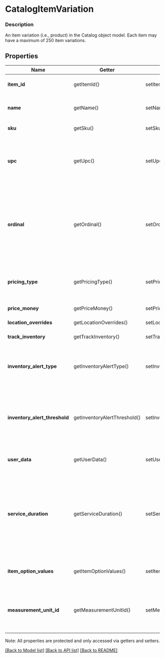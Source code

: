 # CatalogItemVariation

### Description

An item variation (i.e., product) in the Catalog object model. Each item may have a maximum of 250 item variations.

## Properties
Name | Getter | Setter | Type | Description | Notes
------------ | ------------- | ------------- | ------------- | ------------- | -------------
**item_id** | getItemId() | setItemId($value) | **string** | The ID of the &#x60;CatalogItem&#x60; associated with this item variation. Searchable. | [optional] 
**name** | getName() | setName($value) | **string** | The item variation&#39;s name. Searchable. This field has max length of 255 Unicode code points. | [optional] 
**sku** | getSku() | setSku($value) | **string** | The item variation&#39;s SKU, if any. Searchable. | [optional] 
**upc** | getUpc() | setUpc($value) | **string** | The item variation&#39;s UPC, if any. Searchable in the Connect API. This field is only exposed in the Connect API. It is not exposed in Square&#39;s Dashboard, Square Point of Sale app or Retail Point of Sale app. | [optional] 
**ordinal** | getOrdinal() | setOrdinal($value) | **int** | The order in which this item variation should be displayed. This value is read-only. On writes, the ordinal for each item variation within a parent &#x60;CatalogItem&#x60; is set according to the item variations&#39;s position. On reads, the value is not guaranteed to be sequential or unique. | [optional] 
**pricing_type** | getPricingType() | setPricingType($value) | **string** | Indicates whether the item variation&#39;s price is fixed or determined at the time of sale. See [CatalogPricingType](#type-catalogpricingtype) for possible values | [optional] 
**price_money** | getPriceMoney() | setPriceMoney($value) | [**\SquareConnect\Model\Money**](Money.md) | The item variation&#39;s price, if fixed pricing is used. | [optional] 
**location_overrides** | getLocationOverrides() | setLocationOverrides($value) | [**\SquareConnect\Model\ItemVariationLocationOverrides[]**](ItemVariationLocationOverrides.md) | Per-&#x60;location&#x60; price and inventory overrides. | [optional] 
**track_inventory** | getTrackInventory() | setTrackInventory($value) | **bool** | If &#x60;true&#x60;, inventory tracking is active for the variation. | [optional] 
**inventory_alert_type** | getInventoryAlertType() | setInventoryAlertType($value) | **string** | Indicates whether the item variation displays an alert when its inventory quantity is less than or equal to its &#x60;inventory_alert_threshold&#x60;. See [InventoryAlertType](#type-inventoryalerttype) for possible values | [optional] 
**inventory_alert_threshold** | getInventoryAlertThreshold() | setInventoryAlertThreshold($value) | **int** | If the inventory quantity for the variation is less than or equal to this value and &#x60;inventory_alert_type&#x60; is &#x60;LOW_QUANTITY&#x60;, the variation displays an alert in the merchant dashboard.  This value is always an integer. | [optional] 
**user_data** | getUserData() | setUserData($value) | **string** | Arbitrary user metadata to associate with the item variation. Cannot exceed 255 characters. Searchable. | [optional] 
**service_duration** | getServiceDuration() | setServiceDuration($value) | **int** | If the &#x60;CatalogItem&#x60; that owns this item variation is of type &#x60;APPOINTMENTS_SERVICE&#x60;, then this is the duration of the service in milliseconds. For example, a 30 minute appointment would have the value &#x60;1800000&#x60;, which is equal to 30 (minutes) * 60 (seconds per minute) * 1000 (milliseconds per second). | [optional] 
**item_option_values** | getItemOptionValues() | setItemOptionValues($value) | [**\SquareConnect\Model\CatalogItemOptionValueForItemVariation[]**](CatalogItemOptionValueForItemVariation.md) | List of item option values associated with this item variation. Listed in the same order as the item options of the parent item. | [optional] 
**measurement_unit_id** | getMeasurementUnitId() | setMeasurementUnitId($value) | **string** | ID of the ‘CatalogMeasurementUnit’ that is used to measure the quantity sold of this item variation. If left unset, the item will be sold in whole quantities. | [optional] 

Note: All properties are protected and only accessed via getters and setters.

[[Back to Model list]](../../README.md#documentation-for-models) [[Back to API list]](../../README.md#documentation-for-api-endpoints) [[Back to README]](../../README.md)

